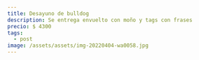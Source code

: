 ```yaml
---
title: Desayuno de bulldog
description: Se entrega envuelto con moño y tags con frases
precio: $ 4300
tags:
  - post
image: /assets/assets/img-20220404-wa0058.jpg
---
```

